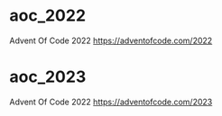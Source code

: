 # aoc_2022
Advent Of Code 2022 https://adventofcode.com/2022
# aoc_2023
Advent Of Code 2022 https://adventofcode.com/2023
